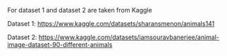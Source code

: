 For dataset 1 and dataset 2 are taken from Kaggle 

Dataset 1: https://www.kaggle.com/datasets/sharansmenon/animals141 


Dataset 2: https://www.kaggle.com/datasets/iamsouravbanerjee/animal-image-dataset-90-different-animals 
